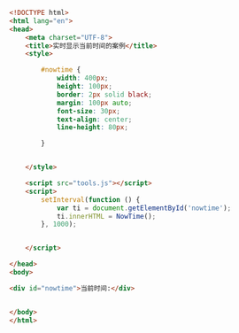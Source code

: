 
<BlogInfo id="260" title="53.实时显示当前时间的案例" author="白日梦想猿" pv=0 read_times=0 pre_cost_time="0分32秒" category="js学习" tag_list="['js学习']" create_time="2020.09.29 14:27:31" update_time="2020.09.29 15:09:51" />

```html
<!DOCTYPE html>
<html lang="en">
<head>
    <meta charset="UTF-8">
    <title>实时显示当前时间的案例</title>
    <style>

        #nowtime {
            width: 400px;
            height: 100px;
            border: 2px solid black;
            margin: 100px auto;
            font-size: 30px;
            text-align: center;
            line-height: 80px;

        }


    </style>

    <script src="tools.js"></script>
    <script>
        setInterval(function () {
            var ti = document.getElementById('nowtime');
            ti.innerHTML = NowTime();
        }, 1000);


    </script>

</head>
<body>

<div id="nowtime">当前时间:</div>


</body>
</html>
```
